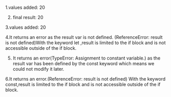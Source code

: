 1.values added:  20

2. final result:  20

3.values added:  20

4.It returns an error as the result var is not defined. (ReferenceError: result is not defined)With the keyword let ,result is limited to the if block and is not accessible outside of the if block.

5. It returns an error(TypeError: Assignment to constant variable.) as the result var has been defined by the const keyword which means we could not modify it later.

6.It returns an error.(ReferenceError: result is not defined) With the keyword const,result is limited to the if block and is not accessible outside of the if block.